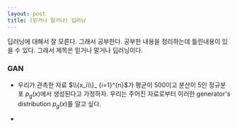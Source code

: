 ```yaml
---
layout: post 
title: (믿거나 말거나) 딥러닝 
---
```


딥러닝에 대해서 잘 모른다. 그래서 공부한다. 공부한 내용을 정리하는데 틀린내용이 있을 수 있다. 그래서 제목은 믿거나 말거나 딥러닝이다. 

### GAN 
- 우리가 관측한 자료 $\\{x_i\\}_ {i=1}^{n}$가 평균이 500이고 분산이 5인 정규분포 $p_g(x)$에서 생성된다고 가정하자. 우리는 주어진 자료로부터 이러한 generator's distribution $p_g(x)$를 알고 싶다. 

- 

